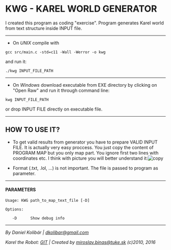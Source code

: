 # KWG - KAREL WORLD GENERATOR

I created this program as coding "exercise".
Program generates Karel world from text structure inside INPUT file.

---

- On *UNIX* compile with 
```console 
gcc src/main.c -std=c11 -Wall -Werror -o kwg 
``` 
and run it:
```console 
./kwg INPUT_FILE_PATH
``` 
---

- On *Windows* download executable from EXE directory by clicking on "Open Raw" and run it through command line:
```console  
kwg INPUT_FILE_PATH
```
or drop INPUT FILE directly on executable file.

---

## HOW TO USE IT?
- To get valid results from generator you have to prepare VALID INPUT FILE. It is actually very easy proccess. You just copy the content of PROGRAM MAP but you only map part. You ignore first two lines with coordinates etc. I think with picture you will better understand it:![copy](https://i.imgur.com/8hsPq67.png)

- Format (.txt, .lol, ...) is not important. The file is passed to program as parameter. 

---

#### PARAMETERS
```console
Usage: KWG path_to_map_text_file [-D]

Options:
   
   -D      Show debug info
```

---

*By Daniel Kolibár | dkolibar@gmail.com*

*Karel the Robot: [GIT](https://git.kpi.fei.tuke.sk/kpi/karel-the-robot) | Created by miroslav.binas@tuke.sk (c)2010, 2016*
